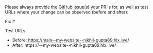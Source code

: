Please always provide the [GitHub issue(s)](../issues) your PR is for, as well as test URLs where your change can be observed (before and after):

Fix #<gh-issue-id>

Test URLs:
- Before: https://main--my-website--nikhil-gupta89.hlx.live/
- After: https://<branch>--my-website--nikhil-gupta89.hlx.live/
